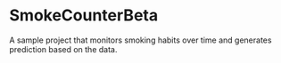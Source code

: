 # SmokeCounterBeta  

A sample project that monitors smoking habits over time and generates prediction based on the data.
